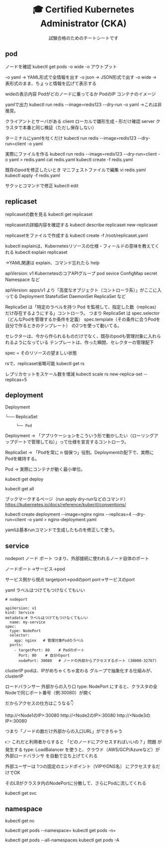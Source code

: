 <div align="center">

# 🎓 Certified Kubernetes Administrator (CKA)

試験合格のためのチートシートです

</div>

## pod
ノードを確認
kubectl get pods -o wide
-o アウトプット 

-o yaml → YAML形式で全情報を出す
-o json → JSON形式で出す
-o wide → 表形式のまま、ちょっと情報を広げて表示する

wideの表示内容
Podがどのノードに乗ってるか
PodのIP
コンテナのイメージ

yamlで出力
kubectl run redis --image=redis123 --dry-run -o yaml
→これは非推奨。

クライアントとサーバがある
client ローカルで雛形生成・形だけ確認
server クラスタで本番と同じ検証（ただし保存しない）

ターミナルにyamlを吐くだけ
kubectl run redis --image=redis123 --dry-run=client -o yaml

実際にファイルを作る
kubectl run redis --image=redis123 --dry-run=client -o yaml > redis.yaml
cat redis.yaml
kubectl create -f redis.yaml

既存のpodを修正したいとき
マニフェストファイルで編集
vi redis.yaml
kubectl apply -f redis.yaml

サクッとコマンドで修正
kubectl edit

## replicaset

replicasetの数を見る
kubectl get replicaset

replicasetの詳細内容を確認する
kubectl describe replicaset new-replicaset

replicasetをファイルで作成する
kubectl create -f /root/replicaset.yaml

kubectl explainは、Kubernetesリソースの仕様・フィールドの意味を教えてくれる
kubectl explain replicaset

→YAML関連は explain、コマンド忘れたら help

apiVersion: v1
KubernetesのコアAPIグループ
pod
sevice
ConfigMap
secret
Namespace
など

apiVersion: apps/v1
より「高度なオブジェクト（コントローラ系）」がここに入ってる
Deployment
StatefulSet
DaemonSet
ReplicaSet
など

ReplicaSet は「特定のラベルを持つ Pod を監視して、指定した数（replicas）だけ存在するようにする」コントローラ。
つまり ReplicaSet は
spec.selector（どんなPodを管理するか条件を定義）
spec.template（その条件に合うPodを自分で作るときのテンプレート）
の2つを使って動いてる。

セレクターは、今から作られるものだけでなく、既存のpodも管理対象に入れられるようになっている
テンプレートは、作った瞬間、セレクターの管理配下

spec = そのリソースの望ましい状態

rsで、replicaset省略可能
kubectl get rs

レプリカセットをスケール数を増減
kubectl scale rs new-replica-set --replicas=5

## deployment

Deployment

   └── ReplicaSet

         └── Pod


Deployment
→ 「アプリケーションをこういう形で動かしたい（ローリングアップデートで管理してね）」って仕様を宣言するコントローラ。

ReplicaSet
→ 「Podを常に n 個保つ」役割。Deploymentの配下で、実際にPodを維持する。

Pod
→ 実際にコンテナが動く最小単位。

kubectl get deploy

kubectl get all

ブックマークするページ（run apply dry-runなどのコマンド）
https://kubernetes.io/docs/reference/kubectl/conventions/

kubectl create deployment --image=nginx nginx --replicas=4 --dry-run=client -o yaml > nginx-deployment.yaml

yamlは基本runコマンドで生成したものを修正して使う。

## service

nodeport
ノード ポート
つまり、外部接続に使われるノード自体のポート

ノードポート→サービス→pod

サービス側から視点
targetport→podのport
port→サービスのport

yaml
ラベルはつけてもつけなくてもいい
```
# nodeport

apiVersion: v1
kind: Service
metadata:# ラベルはつけてもつけなくてもいい
  name: my-service
spec:
  type: NodePort
  selector:
    app: nginx   # 管理対象Podのラベル
  ports:
    - targetPort: 80    # Podのポート
      Port: 80    # 自分のport
      nodePort: 30080   # ノードの外部からアクセスするポート (30000-32767)
```

clusterIP
podは、IPがめちゃくちゃ変わる
グループで抽象化する仕組みが、clusterIP

ロードバランサー
外部からの入り口
type: NodePort にすると、クラスタの全Nodeで同じポート番号（例:30080）が開く

だからアクセスの仕方はこうなる👇

http://<Node1のIP>:30080
http://<Node2のIP>:30080
http://<Node3のIP>:30080


つまり「ノードの数だけ外部からの入口URL」ができちゃう

👉 これだと利用者からすると 「どのノードにアクセスすればいいの？」問題 が発生する
type: LoadBalancer を使うと、クラウド（AWS/GCP/Azureなど）が 外部ロードバランサ を自動で立ち上げてくれる

外部ユーザーは 1つの固定のエンドポイント（VIPやDNS名） にアクセスするだけでOK

そのLBがクラスタ内のNodePortに分散して、さらにPodに流してくれる

kubectl get svc

## namespace

kubectl get nc

kubectl get pods --namespace=
kubectl get pods -n=

kubectl get pods --all-namespaces
kubectl get pods -A



